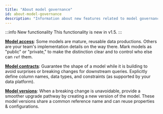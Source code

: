 ```yaml
---
title: "About model governance"
id: about-model-governance
description: "Information about new features related to model governance"
---
```

<VersionBlock lastVersion="1.5">

:::info New functionality
This functionality is new in v1.5.
:::

</VersionBlock>

[**Model access**](model-access): Some models are mature, reusable data productions. Others are your team's implementation details on the way there. Mark models as "public" or "private," to make the distinction clear and to control who else can `ref` them.

[**Model contracts**](model-contracts): Guarantee the shape of a model while it is building to avoid surprises or breaking changes for downstream queries. Explicitly define column names, data types, and constraints (as supported by your data platform).

[**Model versions**](model-versions): When a breaking change is unavoidable, provide a smoother upgrade pathway by creating a new version of the model. These model versions share a common reference name and can reuse properties & configurations.

